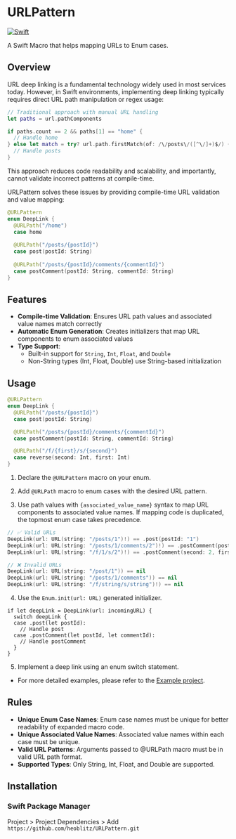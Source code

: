 # URLPattern
[![Swift](https://github.com/heoblitz/URLPattern/actions/workflows/swift.yml/badge.svg?branch=main)](https://github.com/heoblitz/URLPattern/actions/workflows/swift.yml)

A Swift Macro that helps mapping URLs to Enum cases.

## Overview

URL deep linking is a fundamental technology widely used in most services today. However, in Swift environments, implementing deep linking typically requires direct URL path manipulation or regex usage:

```swift
// Traditional approach with manual URL handling
let paths = url.pathComponents

if paths.count == 2 && paths[1] == "home" {
  // Handle home
} else let match = try? url.path.firstMatch(of: /\/posts\/([^\/]+)$/) {
  // Handle posts
}
```

This approach reduces code readability and scalability, and importantly, cannot validate incorrect patterns at compile-time.

URLPattern solves these issues by providing compile-time URL validation and value mapping:

```swift
@URLPattern
enum DeepLink {
  @URLPath("/home")
  case home
    
  @URLPath("/posts/{postId}")
  case post(postId: String)
    
  @URLPath("/posts/{postId}/comments/{commentId}")
  case postComment(postId: String, commentId: String)
}
```

## Features

- **Compile-time Validation**: Ensures URL path values and associated value names match correctly
- **Automatic Enum Generation**: Creates initializers that map URL components to enum associated values
- **Type Support**: 
  - Built-in support for `String`, `Int`, `Float`, and `Double`
  - Non-String types (Int, Float, Double) use String-based initialization

## Usage

```swift
@URLPattern
enum DeepLink {
  @URLPath("/posts/{postId}")
  case post(postId: String)

  @URLPath("/posts/{postId}/comments/{commentId}")
  case postComment(postId: String, commentId: String)

  @URLPath("/f/{first}/s/{second}")
  case reverse(second: Int, first: Int)
}
```

1. Declare the `@URLPattern` macro on your enum.

2. Add `@URLPath` macro to enum cases with the desired URL pattern.

3. Use path values with `{associated_value_name}` syntax to map URL components to associated value names. If mapping code is duplicated, the topmost enum case takes precedence.


```swift
// ✅ Valid URLs
DeepLink(url: URL(string: "/posts/1")!) == .post(postId: "1")
DeepLink(url: URL(string: "/posts/1/comments/2")!) == .postComment(postId: "1", commentId: "2")
DeepLink(url: URL(string: "/f/1/s/2")!) == .postComment(second: 2, first: 1)

// ❌ Invalid URLs
DeepLink(url: URL(string: "/post/1")) == nil
DeepLink(url: URL(string: "/posts/1/comments")) == nil
DeepLink(url: URL(string: "/f/string/s/string")!) == nil
```
4. Use the `Enum.init(url: URL)` generated initializer. 
```
if let deepLink = DeepLink(url: incomingURL) {
  switch deepLink {
  case .post(let postId):
    // Handle post
  case .postComment(let postId, let commentId):
    // Handle postComment
  }
}
```
5. Implement a deep link using an enum switch statement.
- For more detailed examples, please refer to the [Example project](https://github.com/heoblitz/URLPattern/tree/feature/main/URLPatternExample).

## Rules

- **Unique Enum Case Names**: Enum case names must be unique for better readability of expanded macro code.
- **Unique Associated Value Names**: Associated value names within each case must be unique.
- **Valid URL Patterns**: Arguments passed to @URLPath macro must be in valid URL path format.
- **Supported Types**: Only String, Int, Float, and Double are supported.

## Installation
### Swift Package Manager
Project > Project Dependencies > Add &nbsp; `https://github.com/heoblitz/URLPattern.git`  
